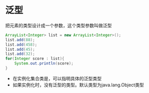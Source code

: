 # 泛型

把元素的类型设计成一个参数，这个类型参数叫做泛型

```java
ArrayList<Integer> list = new ArrayList<Integer>();
list.add(88);
list.add(458);
list.add(45);
list.add(32);
for(Integer score : list){
    System.out.println(score);
}
```

- 在实例化集合类是，可以指明具体的泛型类型
- 如果实例化时，没有泛型的类型。默认类型为java.lang.Object类型